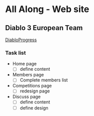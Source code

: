 # All Along - Web site

## Diablo 3 European Team

[DiabloProgress](http://www.diabloprogress.com/clan/348_aa-all-along)

### Task list

- Home page
  - [ ] define content
- Members page
  - [ ] Complete members list
- Competitions page
  - [ ] redesign page
- Discuss page
  - [ ] define content
  - [ ] define design
